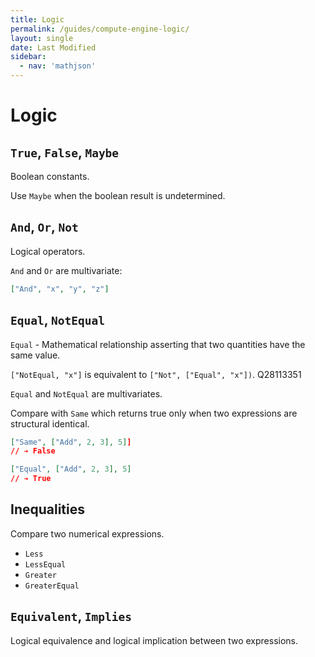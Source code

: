 ```yaml
---
title: Logic
permalink: /guides/compute-engine-logic/
layout: single
date: Last Modified
sidebar:
  - nav: 'mathjson'
---
```


<script type='module'>
    import {renderMathInDocument} from '//unpkg.com/mathlive/dist/mathlive.min.mjs';
    renderMathInDocument({ 
      renderAccessibleContent: false,
      TeX: { 
        delimiters: { display: [ ['$$', '$$'] ] },
        processEnvironments : false 
      },
      asciiMath: null,
    });
</script>

# Logic

## `True`, `False`, `Maybe`

Boolean constants.

Use `Maybe` when the boolean result is undetermined.

## `And`, `Or`, `Not`

Logical operators.

`And` and `Or` are multivariate:

```json
["And", "x", "y", "z"]
```

## `Equal`, `NotEqual`

`Equal` - Mathematical relationship asserting that two quantities have the same
value.

`["NotEqual, "x"]` is equivalent to `["Not", ["Equal", "x"])`. Q28113351

`Equal` and `NotEqual` are multivariates.

Compare with `Same` which returns true only when two expressions are structural
identical.

```json
["Same", ["Add", 2, 3], 5]]
// ➔ False

["Equal", ["Add", 2, 3], 5]
// ➔ True
```

## Inequalities

Compare two numerical expressions.

- `Less`
- `LessEqual`
- `Greater`
- `GreaterEqual`

## `Equivalent`, `Implies`

Logical equivalence and logical implication between two expressions.
